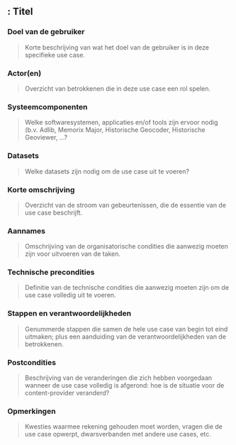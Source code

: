 ## __<Nummer>__: Titel

### Doel van de gebruiker

> Korte beschrijving van wat het doel van de gebruiker is in deze specifieke use case.

### Actor(en)

> Overzicht van betrokkenen die in deze use case een rol spelen.

### Systeemcomponenten

> Welke softwaresystemen, applicaties en/of tools zijn ervoor nodig (b.v. Adlib, Memorix Major, Historische Geocoder, Historische Geoviewer, ...?

### Datasets

> Welke datasets zijn nodig om de use case uit te voeren?

### Korte omschrijving

>Overzicht van de stroom van gebeurtenissen, die de essentie van de use case beschrijft.

### Aannames

>Omschrijving van de organisatorische condities die aanwezig moeten zijn voor uitvoeren van de taken.

### Technische precondities

>Definitie van de technische condities die aanwezig moeten zijn om de use case volledig uit te voeren.

### Stappen en verantwoordelijkheden

>Genummerde stappen die samen de hele use case van begin tot eind uitmaken; plus een aanduiding van de verantwoordelijkheden van de betrokkenen.

### Postcondities

>Beschrijving van de veranderingen die zich hebben voorgedaan wanneer de use case volledig is afgerond: hoe is de situatie voor de content-provider veranderd?

### Opmerkingen

>Kwesties waarmee rekening gehouden moet worden, vragen die de use case opwerpt, dwarsverbanden met andere use cases, etc.
